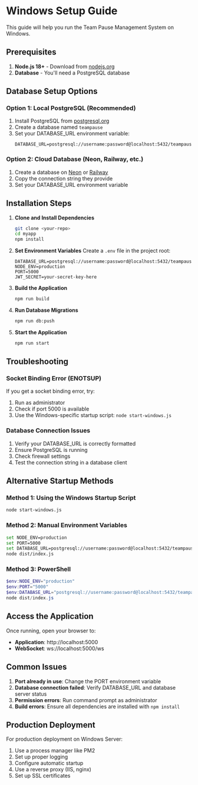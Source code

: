 # Windows Setup Guide

This guide will help you run the Team Pause Management System on Windows.

## Prerequisites

1. **Node.js 18+** - Download from [nodejs.org](https://nodejs.org/)
2. **Database** - You'll need a PostgreSQL database

## Database Setup Options

### Option 1: Local PostgreSQL (Recommended)
1. Install PostgreSQL from [postgresql.org](https://www.postgresql.org/download/windows/)
2. Create a database named `teampause`
3. Set your DATABASE_URL environment variable:
   ```
   DATABASE_URL=postgresql://username:password@localhost:5432/teampause
   ```

### Option 2: Cloud Database (Neon, Railway, etc.)
1. Create a database on [Neon](https://neon.tech/) or [Railway](https://railway.app/)
2. Copy the connection string they provide
3. Set your DATABASE_URL environment variable

## Installation Steps

1. **Clone and Install Dependencies**
   ```bash
   git clone <your-repo>
   cd myapp
   npm install
   ```

2. **Set Environment Variables**
   Create a `.env` file in the project root:
   ```
   DATABASE_URL=postgresql://username:password@localhost:5432/teampause
   NODE_ENV=production
   PORT=5000
   JWT_SECRET=your-secret-key-here
   ```

3. **Build the Application**
   ```bash
   npm run build
   ```

4. **Run Database Migrations**
   ```bash
   npm run db:push
   ```

5. **Start the Application**
   ```bash
   npm run start
   ```

## Troubleshooting

### Socket Binding Error (ENOTSUP)
If you get a socket binding error, try:
1. Run as administrator
2. Check if port 5000 is available
3. Use the Windows-specific startup script: `node start-windows.js`

### Database Connection Issues
1. Verify your DATABASE_URL is correctly formatted
2. Ensure PostgreSQL is running
3. Check firewall settings
4. Test the connection string in a database client

## Alternative Startup Methods

### Method 1: Using the Windows Startup Script
```bash
node start-windows.js
```

### Method 2: Manual Environment Variables
```bash
set NODE_ENV=production
set PORT=5000
set DATABASE_URL=postgresql://username:password@localhost:5432/teampause
node dist/index.js
```

### Method 3: PowerShell
```powershell
$env:NODE_ENV="production"
$env:PORT="5000"
$env:DATABASE_URL="postgresql://username:password@localhost:5432/teampause"
node dist/index.js
```

## Access the Application

Once running, open your browser to:
- **Application**: http://localhost:5000
- **WebSocket**: ws://localhost:5000/ws

## Common Issues

1. **Port already in use**: Change the PORT environment variable
2. **Database connection failed**: Verify DATABASE_URL and database server status
3. **Permission errors**: Run command prompt as administrator
4. **Build errors**: Ensure all dependencies are installed with `npm install`

## Production Deployment

For production deployment on Windows Server:
1. Use a process manager like PM2
2. Set up proper logging
3. Configure automatic startup
4. Use a reverse proxy (IIS, nginx)
5. Set up SSL certificates